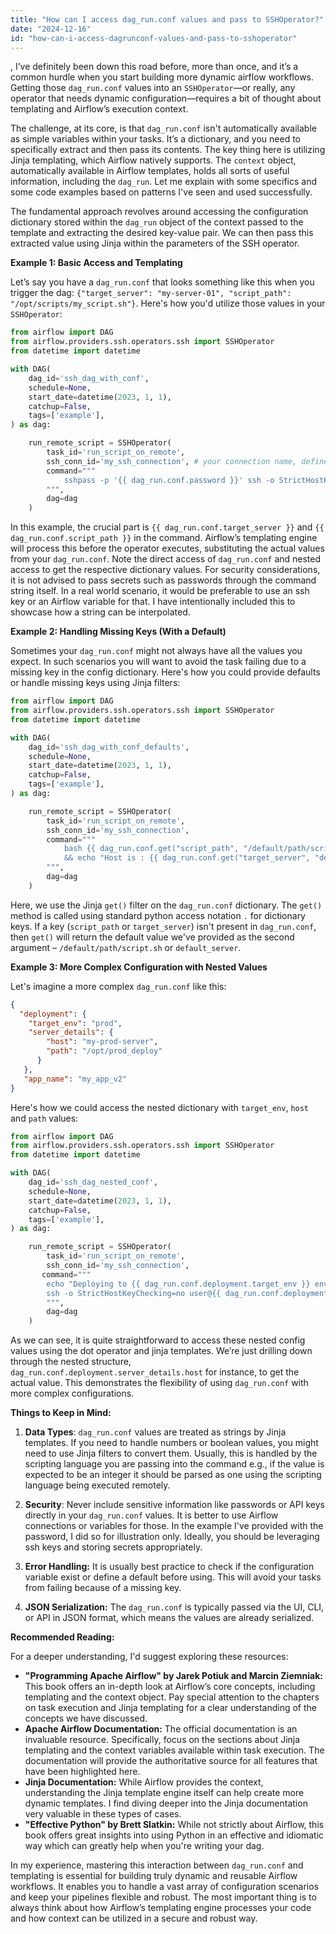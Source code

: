 ```yaml
---
title: "How can I access dag_run.conf values and pass to SSHOperator?"
date: "2024-12-16"
id: "how-can-i-access-dagrunconf-values-and-pass-to-sshoperator"
---
```


,  I’ve definitely been down this road before, more than once, and it’s a common hurdle when you start building more dynamic airflow workflows. Getting those `dag_run.conf` values into an `SSHOperator`—or really, any operator that needs dynamic configuration—requires a bit of thought about templating and Airflow’s execution context.

The challenge, at its core, is that `dag_run.conf` isn't automatically available as simple variables within your tasks. It’s a dictionary, and you need to specifically extract and then pass its contents. The key thing here is utilizing Jinja templating, which Airflow natively supports. The `context` object, automatically available in Airflow templates, holds all sorts of useful information, including the `dag_run`. Let me explain with some specifics and some code examples based on patterns I've seen and used successfully.

The fundamental approach revolves around accessing the configuration dictionary stored within the `dag_run` object of the context passed to the template and extracting the desired key-value pair. We can then pass this extracted value using Jinja within the parameters of the SSH operator.

**Example 1: Basic Access and Templating**

Let’s say you have a `dag_run.conf` that looks something like this when you trigger the dag: `{"target_server": "my-server-01", "script_path": "/opt/scripts/my_script.sh"}`. Here's how you'd utilize those values in your `SSHOperator`:

```python
from airflow import DAG
from airflow.providers.ssh.operators.ssh import SSHOperator
from datetime import datetime

with DAG(
    dag_id='ssh_dag_with_conf',
    schedule=None,
    start_date=datetime(2023, 1, 1),
    catchup=False,
    tags=['example'],
) as dag:

    run_remote_script = SSHOperator(
        task_id='run_script_on_remote',
        ssh_conn_id='my_ssh_connection', # your connection name, defined in airflow
        command="""
            sshpass -p '{{ dag_run.conf.password }}' ssh -o StrictHostKeyChecking=no user@{{ dag_run.conf.target_server }} 'bash {{ dag_run.conf.script_path }}'
        """,
        dag=dag
    )
```
In this example, the crucial part is `{{ dag_run.conf.target_server }}` and `{{ dag_run.conf.script_path }}` in the command.  Airflow’s templating engine will process this before the operator executes, substituting the actual values from your `dag_run.conf`.  Note the direct access of `dag_run.conf` and nested access to get the respective dictionary values. For security considerations, it is not advised to pass secrets such as passwords through the command string itself. In a real world scenario, it would be preferable to use an ssh key or an Airflow variable for that. I have intentionally included this to showcase how a string can be interpolated.

**Example 2: Handling Missing Keys (With a Default)**

Sometimes your `dag_run.conf` might not always have all the values you expect. In such scenarios you will want to avoid the task failing due to a missing key in the config dictionary. Here's how you could provide defaults or handle missing keys using Jinja filters:

```python
from airflow import DAG
from airflow.providers.ssh.operators.ssh import SSHOperator
from datetime import datetime

with DAG(
    dag_id='ssh_dag_with_conf_defaults',
    schedule=None,
    start_date=datetime(2023, 1, 1),
    catchup=False,
    tags=['example'],
) as dag:

    run_remote_script = SSHOperator(
        task_id='run_script_on_remote',
        ssh_conn_id='my_ssh_connection',
        command="""
            bash {{ dag_run.conf.get("script_path", "/default/path/script.sh") }} 
            && echo "Host is : {{ dag_run.conf.get("target_server", "default_server") }}"
        """,
        dag=dag
    )
```

Here, we use the Jinja `get()` filter on the `dag_run.conf` dictionary. The `get()` method is called using standard python access notation `.` for dictionary keys. If a key (`script_path` or `target_server`) isn't present in `dag_run.conf`, then `get()` will return the default value we've provided as the second argument – `/default/path/script.sh` or `default_server`.

**Example 3: More Complex Configuration with Nested Values**

Let's imagine a more complex `dag_run.conf` like this:

```json
{
  "deployment": {
    "target_env": "prod",
    "server_details": {
        "host": "my-prod-server",
        "path": "/opt/prod_deploy"
      }
   },
   "app_name": "my_app_v2"
}
```

Here's how we could access the nested dictionary with `target_env`, `host` and `path` values:

```python
from airflow import DAG
from airflow.providers.ssh.operators.ssh import SSHOperator
from datetime import datetime

with DAG(
    dag_id='ssh_dag_nested_conf',
    schedule=None,
    start_date=datetime(2023, 1, 1),
    catchup=False,
    tags=['example'],
) as dag:

    run_remote_script = SSHOperator(
        task_id='run_script_on_remote',
        ssh_conn_id='my_ssh_connection',
       command="""
        echo "Deploying to {{ dag_run.conf.deployment.target_env }} environment" && 
        ssh -o StrictHostKeyChecking=no user@{{ dag_run.conf.deployment.server_details.host }} 'bash {{ dag_run.conf.deployment.server_details.path }}/deploy_script.sh --app-name {{ dag_run.conf.app_name }}'
        """,
        dag=dag
    )
```
As we can see, it is quite straightforward to access these nested config values using the dot operator and jinja templates.  We’re just drilling down through the nested structure, `dag_run.conf.deployment.server_details.host` for instance, to get the actual value. This demonstrates the flexibility of using `dag_run.conf` with more complex configurations.

**Things to Keep in Mind:**

1. **Data Types**: `dag_run.conf` values are treated as strings by Jinja templates. If you need to handle numbers or boolean values, you might need to use Jinja filters to convert them. Usually, this is handled by the scripting language you are passing into the command e.g., if the value is expected to be an integer it should be parsed as one using the scripting language being executed remotely.

2. **Security**: Never include sensitive information like passwords or API keys directly in your `dag_run.conf` values. It is better to use Airflow connections or variables for those. In the example I've provided with the password, I did so for illustration only. Ideally, you should be leveraging ssh keys and storing secrets appropriately.

3. **Error Handling:** It is usually best practice to check if the configuration variable exist or define a default before using. This will avoid your tasks from failing because of a missing key.

4. **JSON Serialization:** The `dag_run.conf` is typically passed via the UI, CLI, or API in JSON format, which means the values are already serialized.

**Recommended Reading:**

For a deeper understanding, I'd suggest exploring these resources:

*   **"Programming Apache Airflow" by Jarek Potiuk and Marcin Ziemniak:** This book offers an in-depth look at Airflow’s core concepts, including templating and the context object. Pay special attention to the chapters on task execution and Jinja templating for a clear understanding of the concepts we have discussed.
*   **Apache Airflow Documentation:** The official documentation is an invaluable resource. Specifically, focus on the sections about Jinja templating and the context variables available within task execution. The documentation will provide the authoritative source for all features that have been highlighted here.
*   **Jinja Documentation:** While Airflow provides the context, understanding the Jinja template engine itself can help create more dynamic templates. I find diving deeper into the Jinja documentation very valuable in these types of cases.
*   **"Effective Python" by Brett Slatkin:** While not strictly about Airflow, this book offers great insights into using Python in an effective and idiomatic way which can greatly help when you're writing your dag.

In my experience, mastering this interaction between `dag_run.conf` and templating is essential for building truly dynamic and reusable Airflow workflows. It enables you to handle a vast array of configuration scenarios and keep your pipelines flexible and robust. The most important thing is to always think about how Airflow’s templating engine processes your code and how context can be utilized in a secure and robust way.

